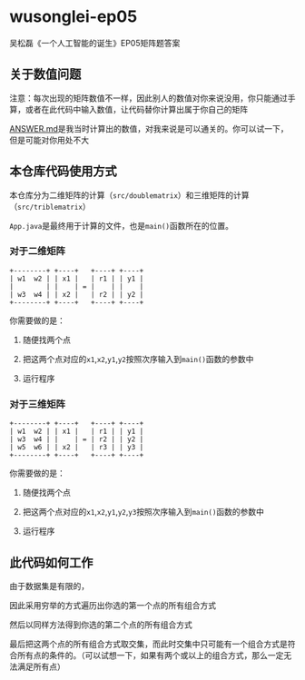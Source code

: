 # wusonglei-ep05

吴松磊《一个人工智能的诞生》EP05矩阵题答案

## 关于数值问题

注意：每次出现的矩阵数值不一样，因此别人的数值对你来说没用，你只能通过手算，或者在此代码中输入数值，让代码替你计算出属于你自己的矩阵

[ANSWER.md](ANSWER.md)是我当时计算出的数值，对我来说是可以通关的。你可以试一下，但是可能对你用处不大

## 本仓库代码使用方式

本仓库分为二维矩阵的计算（`src/doublematrix`）和三维矩阵的计算（`src/triblematrix`）

`App.java`是最终用于计算的文件，也是`main()`函数所在的位置。

### 对于二维矩阵

```text
+--------+ +----+   +----+ +----+
| w1  w2 | | x1 |   | r1 | | y1 |
|        | |    | = |    | |    |
| w3  w4 | | x2 |   | r2 | | y2 |
+--------+ +----+   +----+ +----+
```

你需要做的是：

1. 随便找两个点

2. 把这两个点对应的`x1`,`x2`,`y1`,`y2`按照次序输入到`main()`函数的参数中

3. 运行程序

### 对于三维矩阵

```text
+--------+ +----+   +----+ +----+
| w1  w2 | | x1 |   | r1 | | y1 |
| w3  w4 | |    | = | r2 | | y2 |
| w5  w6 | | x2 |   | r3 | | y3 |
+--------+ +----+   +----+ +----+
```

你需要做的是：

1. 随便找两个点

2. 把这两个点对应的`x1`,`x2`,`y1`,`y2`,`y3`按照次序输入到`main()`函数的参数中

3. 运行程序

## 此代码如何工作

由于数据集是有限的，

因此采用穷举的方式遍历出你选的第一个点的所有组合方式

然后以同样方法得到你选的第二个点的所有组合方式

最后把这两个点的所有组合方式取交集，而此时交集中只可能有一个组合方式是符合所有点的条件的。（可以试想一下，如果有两个或以上的组合方式，那么一定无法满足所有点）
